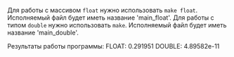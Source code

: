 Для работы с массивом ```float``` нужно использовать ```make float```. Исполняемый файл будет иметь название 'main_float'.
Для работы с типом ```double``` нужно использовать ```make```. Исполняемый файл будет иметь название 'main_double'.

Результаты работы программы:
FLOAT: 0.291951
DOUBLE: 4.89582e-11
